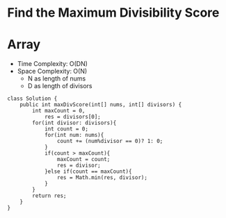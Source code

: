 # Find the Maximum Divisibility Score

# Array

- Time Complexity: O(DN)
- Space Complexity: O(N)
  - N as length of nums
  - D as length of divisors

```
class Solution {
    public int maxDivScore(int[] nums, int[] divisors) {
        int maxCount = 0,
            res = divisors[0];
        for(int divisor: divisors){
            int count = 0;
            for(int num: nums){
                count += (num%divisor == 0)? 1: 0;
            }
            if(count > maxCount){
                maxCount = count;
                res = divisor;
            }else if(count == maxCount){
                res = Math.min(res, divisor);
            }
        }
        return res;
    }
}
```
